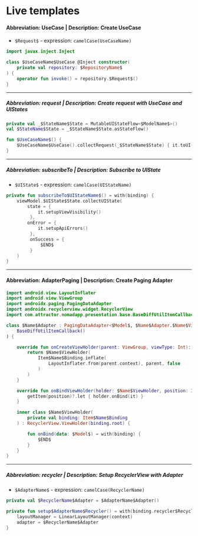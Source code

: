 # Live templates

#### Abbreviation: UseCase | Description: Create UseCase

- `$Request$` - expression: `camelCase(UseCaseName)`

```kotlin
import javax.inject.Inject

class $UseCaseName$UseCase @Inject constructor(
    private val repository: $RepositoryName$
) {
    operator fun invoke() = repository.$Request$()
}
```

---

##### Abbreviation: request | Description: Create request with UseCase and UIStates

```kotlin
private val _$StateName$State = MutableUIStateFlow<$ModelName$>()
val $StateName$State = _$StateName$State.asStateFlow()

fun $UseCaseName$() {
    $UseCaseName$UseCase().collectRequest(_$StateName$State) { it.toUI() }
}
```

---

##### Abbreviation: subscribeTo | Description: Subscribe to UIState

- `$UIState$` - expression: `camelCase(UIStateName)`

```kotlin
private fun subscribeTo$UIStateName$() = with(binding) {
    viewModel.$UIState$State.collectUIState(
        state = {
            it.setupViewVisibility()
         },
        onError = {
            it.setupApiErrors()
         },
         onSuccess = {
             $END$
         }
    )
}
```

---

#### Abbreviation: AdapterPaging | Description: Create Paging Adapter

```kotlin
import android.view.LayoutInflater
import android.view.ViewGroup
import androidx.paging.PagingDataAdapter
import androidx.recyclerview.widget.RecyclerView
import com.attractor.nomadapp.presentation.base.BaseDiffUtilItemCallback

class $Name$Adapter : PagingDataAdapter<$Model$, $Name$Adapter.$Name$ViewHolder>(
    BaseDiffUtilItemCallback()
) {

    override fun onCreateViewHolder(parent: ViewGroup, viewType: Int): $Name$ViewHolder {
        return $Name$ViewHolder(
            Item$Name$Binding.inflate(
                LayoutInflater.from(parent.context), parent, false
            )
        )
    }

    override fun onBindViewHolder(holder: $Name$ViewHolder, position: Int) {
        getItem(position)?.let { holder.onBind(it) }
    }

    inner class $Name$ViewHolder(
        private val binding: Item$Name$Binding
    ) : RecyclerView.ViewHolder(binding.root) {

        fun onBind(data: $Model$) = with(binding) {
            $END$
        }
    }
}
```

---

##### Abbreviation: recycler | Description: Setup RecyclerView with Adapter

- `$AdapterName$` - expression: `camelCase(RecyclerName)`

```kotlin
private val $RecyclerName$Adapter = $AdapterName$Adapter()

private fun setup$AdapterName$Recycler() = with(binding.recycler$RecyclerView$) {
    layoutManager = LinearLayoutManager(context)
    adapter = $RecyclerName$Adapter
}
```

